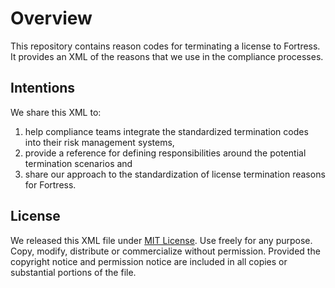 # Overview

This repository contains reason codes for terminating a license to Fortress. It provides an XML of the reasons that we use in the compliance processes.

## Intentions

We share this XML to:

1.  help compliance teams integrate the standardized termination codes into their risk management systems,
2.  provide a reference for defining responsibilities around the potential termination scenarios and
3.  share our approach to the standardization of license termination reasons for Fortress.

## License

We released this XML file under [MIT License](https://opensource.org/license/mit). Use freely for any purpose. Copy, modify, distribute or commercialize without permission. Provided the copyright notice and permission notice are included in all copies or substantial portions of the file.
